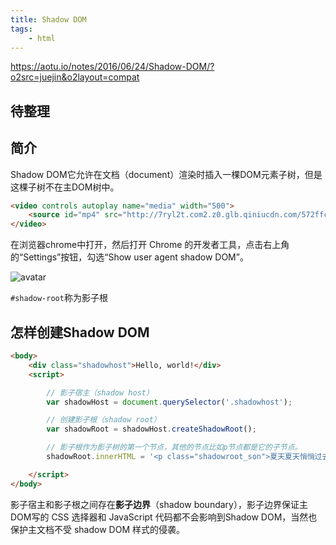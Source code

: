 ```yaml
---
title: Shadow DOM
tags:
    - html
---
```

[1]:http://qdgd8wb46.bkt.clouddn.com/md/html_1.jpg

<https://aotu.io/notes/2016/06/24/Shadow-DOM/?o2src=juejin&o2layout=compat>

## 待整理

## 简介

Shadow DOM它允许在文档（document）渲染时插入一棵DOM元素子树，但是这棵子树不在主DOM树中。

```html
<video controls autoplay name="media" width="500">
    <source id="mp4" src="http://7ryl2t.com2.z0.glb.qiniucdn.com/572ffc37a2e5a.mp4" type="video/mp4">
</video>
```

在浏览器chrome中打开，然后打开 Chrome 的开发者工具，点击右上角的“Settings”按钮，勾选“Show user agent shadow DOM”。

![avatar][1]

`#shadow-root`称为影子根

## 怎样创建Shadow DOM

```html
<body>
    <div class="shadowhost">Hello, world!</div>
    <script>

        // 影子宿主（shadow host）
        var shadowHost = document.querySelector('.shadowhost');

        // 创建影子根（shadow root）
        var shadowRoot = shadowHost.createShadowRoot();

        // 影子根作为影子树的第一个节点，其他的节点比如p节点都是它的子节点。
        shadowRoot.innerHTML = '<p class="shadowroot_son">夏天夏天悄悄过去留下小秘密！</p>';

    </script>
</body>
```

影子宿主和影子根之间存在**影子边界**（shadow boundary），影子边界保证主 DOM写的 CSS 选择器和 JavaScript 代码都不会影响到Shadow DOM，当然也保护主文档不受 shadow DOM 样式的侵袭。